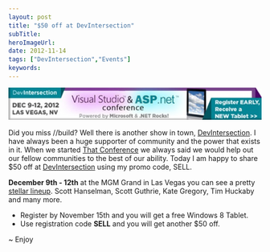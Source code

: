 ```yaml
---
layout: post 
title: "$50 off at DevIntersection"
subTitle: 
heroImageUrl: 
date: 2012-11-14
tags: ["DevIntersection","Events"]
keywords: 
---
```


[![DevInt_468x60](DevInt_468x60_thumb.jpg "DevInt_468x60")](http://csell.net/wp-content/uploads/2012/11/DevInt_468x60.jpg)

Did you miss //build? Well there is another show in town, [DevIntersection](http://devintersection.com). I have always been a huge supporter of community and the power that exists in it. When we started [That Conference](http://thatconference.com/) we always said we would help out our fellow communities to the best of our ability. Today I am happy to share $50 off at [DevIntersection](http://devintersection.com) using my promo code, SELL. 

**December 9th - 12th** at the MGM Grand in Las Vegas you can see a pretty [stellar lineup](http://devintersection.com/shows/sessions.aspx?s=1). Scott Hanselman, Scott Guthrie, Kate Gregory, Tim Huckaby and many more.

*   Register by November 15th and you will get a free Windows 8 Tablet.
*   Use registration code **SELL** and you will get another $50 off. 

~ Enjoy